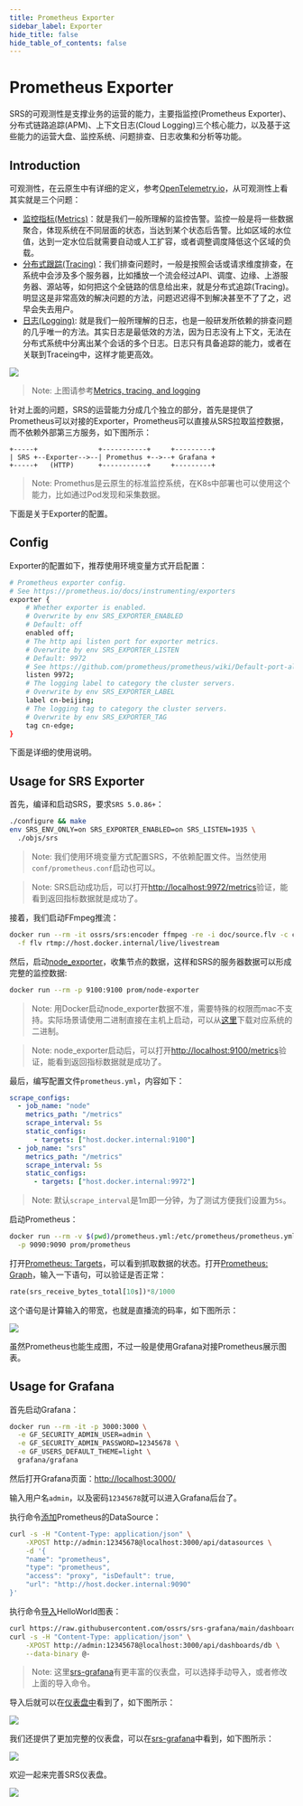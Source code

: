 ```yaml
---
title: Prometheus Exporter
sidebar_label: Exporter
hide_title: false
hide_table_of_contents: false
---
```


# Prometheus Exporter

SRS的可观测性是支撑业务的运营的能力，主要指监控(Prometheus Exporter)、分布式链路追踪(APM)、上下文日志(Cloud Logging)三个核心能力，以及基于这些能力的运营大盘、监控系统、问题排查、日志收集和分析等功能。

## Introduction

可观测性，在云原生中有详细的定义，参考[OpenTelemetry.io](https://opentelemetry.io)，从可观测性上看其实就是三个问题：

* [监控指标(Metrics)](https://opentelemetry.io/docs/concepts/observability-primer/#reliability--metrics)：就是我们一般所理解的监控告警。监控一般是将一些数据聚合，体现系统在不同层面的状态，当达到某个状态后告警。比如区域的水位值，达到一定水位后就需要自动或人工扩容，或者调整调度降低这个区域的负载。
* [分布式跟踪(Tracing)](https://opentelemetry.io/docs/concepts/observability-primer/#distributed-traces)：我们排查问题时，一般是按照会话或请求维度排查，在系统中会涉及多个服务器，比如播放一个流会经过API、调度、边缘、上游服务器、源站等，如何把这个全链路的信息给出来，就是分布式追踪(Tracing)。明显这是非常高效的解决问题的方法，问题迟迟得不到解决甚至不了了之，迟早会失去用户。
* [日志(Logging)](https://opentelemetry.io/docs/concepts/observability-primer/#logs): 就是我们一般所理解的日志，也是一般研发所依赖的排查问题的几乎唯一的方法。其实日志是最低效的方法，因为日志没有上下文，无法在分布式系统中分离出某个会话的多个日志。日志只有具备追踪的能力，或者在关联到Traceing中，这样才能更高效。

![](/img/doc-2022-10-30-001.png)

> Note: 上图请参考[Metrics, tracing, and logging](https://peter.bourgon.org/blog/2017/02/21/metrics-tracing-and-logging.html)

针对上面的问题，SRS的运营能力分成几个独立的部分，首先是提供了Prometheus可以对接的Exporter，Prometheus可以直接从SRS拉取监控数据，而不依赖外部第三方服务，如下图所示：

```
+-----+               +-----------+     +---------+
| SRS +--Exporter-->--| Promethus +-->--+ Grafana +
+-----+   (HTTP)      +-----------+     +---------+
```

> Note: Promethus是云原生的标准监控系统，在K8s中部署也可以使用这个能力，比如通过Pod发现和采集数据。

下面是关于Exporter的配置。

## Config

Exporter的配置如下，推荐使用环境变量方式开启配置：

```bash
# Prometheus exporter config.
# See https://prometheus.io/docs/instrumenting/exporters
exporter {
    # Whether exporter is enabled.
    # Overwrite by env SRS_EXPORTER_ENABLED
    # Default: off
    enabled off;
    # The http api listen port for exporter metrics.
    # Overwrite by env SRS_EXPORTER_LISTEN
    # Default: 9972
    # See https://github.com/prometheus/prometheus/wiki/Default-port-allocations
    listen 9972;
    # The logging label to category the cluster servers.
    # Overwrite by env SRS_EXPORTER_LABEL
    label cn-beijing;
    # The logging tag to category the cluster servers.
    # Overwrite by env SRS_EXPORTER_TAG
    tag cn-edge;
}
```

下面是详细的使用说明。

## Usage for SRS Exporter

首先，编译和启动SRS，要求`SRS 5.0.86+`：

```bash
./configure && make
env SRS_ENV_ONLY=on SRS_EXPORTER_ENABLED=on SRS_LISTEN=1935 \
  ./objs/srs
```

> Note: 我们使用环境变量方式配置SRS，不依赖配置文件。当然使用`conf/prometheus.conf`启动也可以。

> Note: SRS启动成功后，可以打开[http://localhost:9972/metrics](http://localhost:9972/metrics)验证，能看到返回指标数据就是成功了。

接着，我们启动FFmpeg推流：

```bash
docker run --rm -it ossrs/srs:encoder ffmpeg -re -i doc/source.flv -c copy \
  -f flv rtmp://host.docker.internal/live/livestream
```

然后，启动[node_exporter](https://github.com/prometheus/node_exporter)，收集节点的数据，这样和SRS的服务器数据可以形成完整的监控数据:

```bash
docker run --rm -p 9100:9100 prom/node-exporter
```

> Note: 用Docker启动node_exporter数据不准，需要特殊的权限而mac不支持。实际场景请使用二进制直接在主机上启动，可以从[这里](https://github.com/prometheus/node_exporter/releases)下载对应系统的二进制。

> Note: node_exporter启动后，可以打开[http://localhost:9100/metrics](http://localhost:9100/metrics)验证，能看到返回指标数据就是成功了。

最后，编写配置文件`prometheus.yml`，内容如下：

```yml
scrape_configs:
  - job_name: "node"
    metrics_path: "/metrics"
    scrape_interval: 5s
    static_configs:
      - targets: ["host.docker.internal:9100"]
  - job_name: "srs"
    metrics_path: "/metrics"
    scrape_interval: 5s
    static_configs:
      - targets: ["host.docker.internal:9972"]
```

> Note: 默认`scrape_interval`是1m即一分钟，为了测试方便我们设置为`5s`。

启动Prometheus：

```bash
docker run --rm -v $(pwd)/prometheus.yml:/etc/prometheus/prometheus.yml \
  -p 9090:9090 prom/prometheus
```

打开[Prometheus: Targets](http://localhost:9090/targets)，可以看到抓取数据的状态。打开[Prometheus: Graph](http://localhost:9090/graph)，输入一下语句，可以验证是否正常：

```sql
rate(srs_receive_bytes_total[10s])*8/1000
```

这个语句是计算输入的带宽，也就是直播流的码率，如下图所示：

![](/img/doc-2022-10-30-002.png)

虽然Prometheus也能生成图，不过一般是使用Grafana对接Prometheus展示图表。

## Usage for Grafana

首先启动Grafana：

```bash
docker run --rm -it -p 3000:3000 \
  -e GF_SECURITY_ADMIN_USER=admin \
  -e GF_SECURITY_ADMIN_PASSWORD=12345678 \
  -e GF_USERS_DEFAULT_THEME=light \
  grafana/grafana
```

然后打开Grafana页面：[http://localhost:3000/](http://localhost:3000/)

输入用户名`admin`，以及密码`12345678`就可以进入Grafana后台了。

执行命令[添加](https://grafana.com/docs/grafana/latest/developers/http_api/data_source/#create-a-data-source)Prometheus的DataSource：

```bash
curl -s -H "Content-Type: application/json" \
    -XPOST http://admin:12345678@localhost:3000/api/datasources \
    -d '{
    "name": "prometheus",
    "type": "prometheus",
    "access": "proxy", "isDefault": true,
    "url": "http://host.docker.internal:9090"
}'
```

执行命令[导入](https://grafana.com/docs/grafana/latest/developers/http_api/dashboard/#create--update-dashboard)HelloWorld图表：

```bash
curl https://raw.githubusercontent.com/ossrs/srs-grafana/main/dashboards/helloworld.json | \
curl -s -H "Content-Type: application/json" \
    -XPOST http://admin:12345678@localhost:3000/api/dashboards/db \
    --data-binary @-
```

> Note: 这里[srs-grafana](https://github.com/ossrs/srs-grafana/tree/main/dashboards)有更丰富的仪表盘，可以选择手动导入，或者修改上面的导入命令。

导入后就可以在[仪表盘中](http://localhost:3000/dashboards)看到了，如下图所示：

![](/img/doc-2022-10-30-003.png)

我们还提供了更加完整的仪表盘，可以在[srs-grafana](https://github.com/ossrs/srs-grafana/tree/main/dashboards)中看到，如下图所示：

![](/img/doc-2022-10-30-004.png)

欢迎一起来完善SRS仪表盘。

![](https://ossrs.net/gif/v1/sls.gif?site=ossrs.io&path=/lts/doc/zh/v5/exporter)

